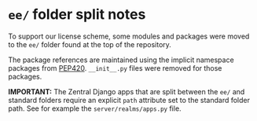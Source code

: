 # `ee/` folder split notes

To support our license scheme, some modules and packages were moved to the `ee/` folder found at the top of the repository.

The package references are maintained using the implicit namespace packages from [PEP420](https://peps.python.org/pep-0420/). `__init__.py` files were removed for those packages.

**IMPORTANT:** The Zentral Django apps that are split between the `ee/` and standard folders require an explicit `path` attribute set to the standard folder path. See for example the `server/realms/apps.py` file.
